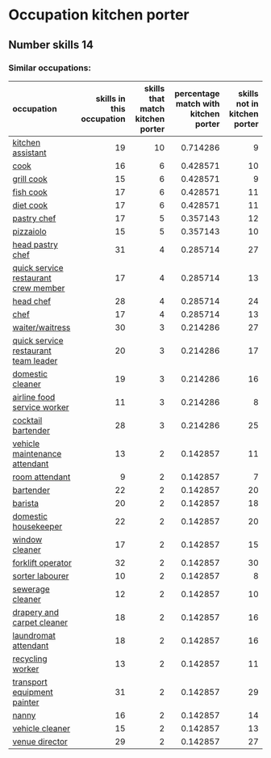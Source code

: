 # Occupation kitchen porter
## Number skills 14
### Similar occupations:
| occupation                                                                      |   skills in this occupation |   skills that match kitchen porter |   percentage match with kitchen porter |   skills not in kitchen porter |
|:--------------------------------------------------------------------------------|----------------------------:|-----------------------------------:|---------------------------------------:|-------------------------------:|
| [kitchen assistant](kitchen_assistant.md)                                       |                          19 |                                 10 |                               0.714286 |                              9 |
| [cook](cook.md)                                                                 |                          16 |                                  6 |                               0.428571 |                             10 |
| [grill cook](grill_cook.md)                                                     |                          15 |                                  6 |                               0.428571 |                              9 |
| [fish cook](fish_cook.md)                                                       |                          17 |                                  6 |                               0.428571 |                             11 |
| [diet cook](diet_cook.md)                                                       |                          17 |                                  6 |                               0.428571 |                             11 |
| [pastry chef](pastry_chef.md)                                                   |                          17 |                                  5 |                               0.357143 |                             12 |
| [pizzaiolo](pizzaiolo.md)                                                       |                          15 |                                  5 |                               0.357143 |                             10 |
| [head pastry chef](head_pastry_chef.md)                                         |                          31 |                                  4 |                               0.285714 |                             27 |
| [quick service restaurant crew member](quick_service_restaurant_crew_member.md) |                          17 |                                  4 |                               0.285714 |                             13 |
| [head chef](head_chef.md)                                                       |                          28 |                                  4 |                               0.285714 |                             24 |
| [chef](chef.md)                                                                 |                          17 |                                  4 |                               0.285714 |                             13 |
| [waiter/waitress](waiter-waitress.md)                                           |                          30 |                                  3 |                               0.214286 |                             27 |
| [quick service restaurant team leader](quick_service_restaurant_team_leader.md) |                          20 |                                  3 |                               0.214286 |                             17 |
| [domestic cleaner](domestic_cleaner.md)                                         |                          19 |                                  3 |                               0.214286 |                             16 |
| [airline food service worker](airline_food_service_worker.md)                   |                          11 |                                  3 |                               0.214286 |                              8 |
| [cocktail bartender](cocktail_bartender.md)                                     |                          28 |                                  3 |                               0.214286 |                             25 |
| [vehicle maintenance attendant](vehicle_maintenance_attendant.md)               |                          13 |                                  2 |                               0.142857 |                             11 |
| [room attendant](room_attendant.md)                                             |                           9 |                                  2 |                               0.142857 |                              7 |
| [bartender](bartender.md)                                                       |                          22 |                                  2 |                               0.142857 |                             20 |
| [barista](barista.md)                                                           |                          20 |                                  2 |                               0.142857 |                             18 |
| [domestic housekeeper](domestic_housekeeper.md)                                 |                          22 |                                  2 |                               0.142857 |                             20 |
| [window cleaner](window_cleaner.md)                                             |                          17 |                                  2 |                               0.142857 |                             15 |
| [forklift operator](forklift_operator.md)                                       |                          32 |                                  2 |                               0.142857 |                             30 |
| [sorter labourer](sorter_labourer.md)                                           |                          10 |                                  2 |                               0.142857 |                              8 |
| [sewerage cleaner](sewerage_cleaner.md)                                         |                          12 |                                  2 |                               0.142857 |                             10 |
| [drapery and carpet cleaner](drapery_and_carpet_cleaner.md)                     |                          18 |                                  2 |                               0.142857 |                             16 |
| [laundromat attendant](laundromat_attendant.md)                                 |                          18 |                                  2 |                               0.142857 |                             16 |
| [recycling worker](recycling_worker.md)                                         |                          13 |                                  2 |                               0.142857 |                             11 |
| [transport equipment painter](transport_equipment_painter.md)                   |                          31 |                                  2 |                               0.142857 |                             29 |
| [nanny](nanny.md)                                                               |                          16 |                                  2 |                               0.142857 |                             14 |
| [vehicle cleaner](vehicle_cleaner.md)                                           |                          15 |                                  2 |                               0.142857 |                             13 |
| [venue director](venue_director.md)                                             |                          29 |                                  2 |                               0.142857 |                             27 |
